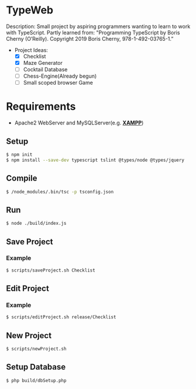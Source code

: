 # TypeWeb #
Description: Small project by aspiring programmers wanting to learn to work with TypeScript.
Partly learned from:
"Programming TypeScript by Boris Cherny (O’Reilly). Copyright 2019 Boris Cherny, 978-1-492-03765-1.”

* Project Ideas:
  - [x] Checklist
  - [x] Maze Generator
  - [ ] Cocktail Database
  - [ ] Chess-Engine(Already begun)
  - [ ] Small scoped browser Game
  
# Requirements #
* Apache2 WebServer and MySQLServer(e.g. [**XAMPP**](https://www.apachefriends.org/de/index.html))


## Setup ##
```sh
$ npm init
$ npm install --save-dev typescript tslint @types/node @types/jquery
```
## Compile ##
```sh
$ /node_modules/.bin/tsc -p tsconfig.json
```
## Run ##
```sh
$ node ./build/index.js 
```
## Save Project ##
### Example ###
```sh
$ scripts/saveProject.sh Checklist
```
## Edit Project ##
### Example ###
```sh
$ scripts/editProject.sh release/Checklist
```

## New Project ##
```sh
$ scripts/newProject.sh
```

## Setup Database ##
```sh
$ php build/dbSetup.php
```
